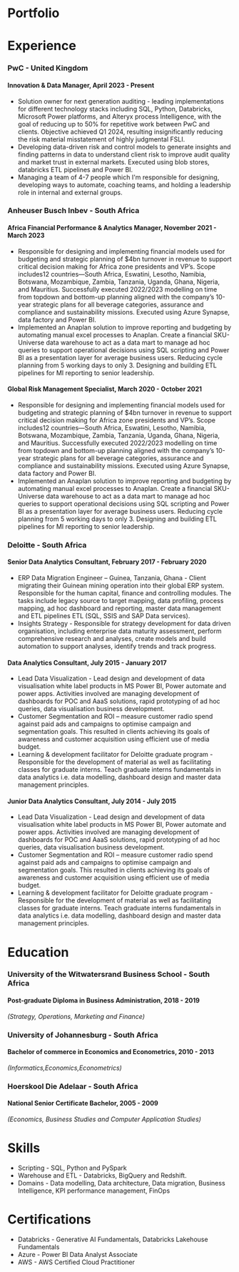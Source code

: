 # Portfolio

# Experience
### PwC - United Kingdom
#### Innovation & Data Manager, April 2023 - Present
- Solution owner for next generation auditing - leading implementations for different technology stacks including SQL, Python, Databricks, Microsoft Power platforms, and Alteryx process Intelligence, with the goal of reducing up to 50% for repetitive work between PwC and clients. Objective achieved Q1 2024, resulting insignificantly reducing the risk material misstatement of highly judgmental FSLI.
- Developing data-driven risk and control models to generate insights and finding patterns in data to understand client risk to improve audit quality and market trust in external markets. Executed using blob stores, databricks ETL pipelines and Power BI.
- Managing a team of 4-7 people which I'm responsible for designing, developing ways to automate, coaching teams, and holding a leadership role in internal and external groups.

### Anheuser Busch Inbev - South Africa
#### Africa Financial Performance & Analytics Manager, November 2021 - March 2023
- Responsible for designing and implementing financial models used for budgeting and strategic planning of $4bn turnover in revenue to support critical decision making for Africa zone presidents and VP’s. Scope includes12 countries—South Africa, Eswatini, Lesotho, Namibia, Botswana, Mozambique, Zambia, Tanzania, Uganda, Ghana, Nigeria, and Mauritius. Successfully executed 2022/2023 modelling on time from topdown and bottom-up planning aligned with the company’s 10-year strategic plans for all beverage categories, assurance and compliance and sustainability missions. Executed using Azure Synapse, data factory and Power BI.
- Implemented an Anaplan solution to improve reporting and budgeting by automating manual excel processes to Anaplan. Create a financial SKU-Universe data warehouse to act as a data mart to manage ad hoc queries to support operational decisions using SQL scripting and Power BI as a presentation layer for average business users. Reducing cycle planning from 5 working days to only 3. Designing and building ETL pipelines for MI reporting to senior leadership.

#### Global Risk Management Specialist, March 2020 - October 2021
- Responsible for designing and implementing financial models used for budgeting and strategic planning of $4bn turnover in revenue to support critical decision making for Africa zone presidents and VP’s. Scope includes12 countries—South Africa, Eswatini, Lesotho, Namibia, Botswana, Mozambique, Zambia, Tanzania, Uganda, Ghana, Nigeria, and Mauritius. Successfully executed 2022/2023 modelling on time from topdown and bottom-up planning aligned with the company’s 10-year strategic plans for all beverage categories, assurance and compliance and sustainability missions. Executed using Azure Synapse, data factory and Power BI.
- Implemented an Anaplan solution to improve reporting and budgeting by automating manual excel processes to Anaplan. Create a financial SKU-Universe data warehouse to act as a data mart to manage ad hoc queries to support operational decisions using SQL scripting and Power BI as a presentation layer for average business users. Reducing cycle planning from 5 working days to only 3. Designing and building ETL pipelines for MI reporting to senior leadership.

### Deloitte - South Africa
#### Senior Data Analytics Consultant, February 2017 - February 2020
- ERP Data Migration Engineer – Guinea, Tanzania, Ghana - Client migrating their Guinean mining operation into their global ERP system. Responsible for the human capital, finance and controlling modules. The tasks include legacy source to target mapping, data profiling, process mapping, ad hoc dashboard and reporting, master data management and ETL pipelines ETL (SQL, SSIS and SAP Data services).
- Insights Strategy - Responsible for strategy development for data driven organisation, including enterprise data maturity assessment, perform comprehensive research and analyses, create models and build automation to support analyses, identify trends and track progress.

#### Data Analytics Consultant, July 2015 - January 2017
- Lead Data Visualization - Lead design and development of data visualisation white label products in MS Power BI, Power automate and power apps. Activities involved are managing development of dashboards for POC and AaaS solutions, rapid prototyping of ad hoc queries, data visualisation business development.
- Customer Segmentation and ROI – measure customer radio spend against paid ads and campaigns to optimise campaign and segmentation goals. This resulted in clients achieving its goals of awareness and customer acquisition using efficient use of media budget.
- Learning & development facilitator for Deloitte graduate program - Responsible for the development of material as well as facilitating classes for graduate interns. Teach graduate interns fundamentals in data analytics i.e. data modelling, dashboard design and master data management principles.

#### Junior Data Analytics Consultant, July 2014 - July 2015
- Lead Data Visualization - Lead design and development of data visualisation white label products in MS Power BI, Power automate and power apps. Activities involved are managing development of dashboards for POC and AaaS solutions, rapid prototyping of ad hoc queries, data visualisation business development.
- Customer Segmentation and ROI – measure customer radio spend against paid ads and campaigns to optimise campaign and segmentation goals. This resulted in clients achieving its goals of awareness and customer acquisition using efficient use of media budget.
- Learning & development facilitator for Deloitte graduate program - Responsible for the development of material as well as facilitating classes for graduate interns. Teach graduate interns fundamentals in data analytics i.e. data modelling, dashboard design and master data management principles.

# Education
### University of the Witwatersrand Business School - South Africa
#### Post-graduate Diploma in Business Administration, 2018 - 2019
_(Strategy, Operations, Marketing and Finance)_

### University of Johannesburg - South Africa
#### Bachelor of commerce in Economics and Econometrics, 2010 - 2013
_(Informatics,Economics,Econometrics)_

### Hoerskool Die Adelaar - South Africa
#### National Senior Certificate Bachelor, 2005 - 2009
_(Economics, Business Studies and Computer Application Studies)_

# Skills
- Scripting - SQL, Python and PySpark
- Warehouse and ETL - Databricks, BigQuery and Redshift.
- Domains - Data modelling, Data architecture, Data migration, Business Intelligence, KPI performance management, FinOps

# Certifications
- Databricks - Generative AI Fundamentals, Databricks Lakehouse Fundamentals
- Azure - Power BI Data Analyst Associate
- AWS - AWS Certified Cloud Practitioner
